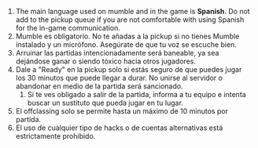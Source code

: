 1. The main language used on mumble and in the game is **Spanish**. Do not add to the pickup queue if you are not comfortable with using Spanish for the in-game communication.
2. Mumble es obligatorio. No te añadas a la pickup si no tienes Mumble instalado y un micrófono. Asegúrate de que tu voz se escuche bien.
3. Arruinar las partidas intencionadamente será baneable, ya sea dejándose ganar o siendo tóxico hacia otros jugadores.
4. Dale a "Ready" en la pickup solo si estás seguro de que puedes jugar los 30 minutos que puede llegar a durar. No unirse al servidor o abandonar en medio de la partida será sancionado.
    1. Si te ves obligado a salir de la partida, informa a tu equipo e intenta buscar un sustituto que pueda jugar en tu lugar.
5. El offclassing solo se permite hasta un máximo de 10 minutos por partida.
6. El uso de cualquier tipo de hacks o de cuentas alternativas está estrictamente prohibido.
